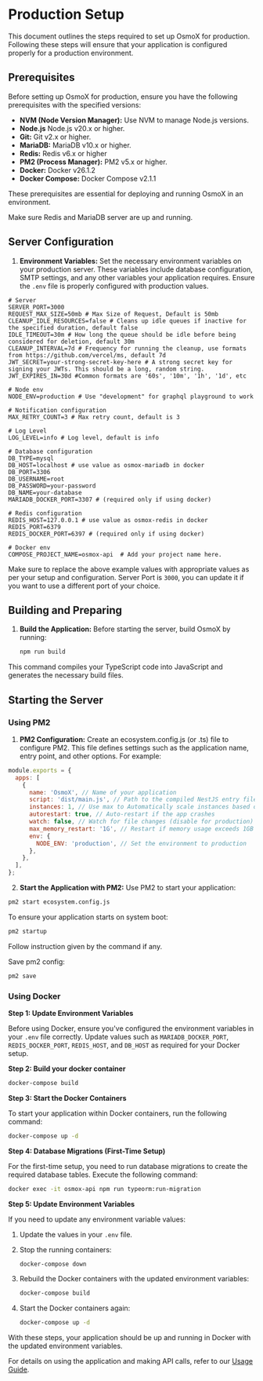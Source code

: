 # Production Setup

This document outlines the steps required to set up OsmoX for production. Following these steps will ensure that your application is configured properly for a production environment.

## Prerequisites

Before setting up OsmoX for production, ensure you have the following prerequisites with the specified versions:

- **NVM (Node Version Manager):** Use NVM to manage Node.js versions.
- **Node.js** Node.js v20.x or higher.
- **Git:** Git v2.x or higher.
- **MariaDB:** MariaDB v10.x or higher.
- **Redis:** Redis v6.x or higher
- **PM2 (Process Manager):** PM2 v5.x or higher.
- **Docker:** Docker v26.1.2
- **Docker Compose:** Docker Compose v2.1.1

These prerequisites are essential for deploying and running OsmoX in an environment.

Make sure Redis and MariaDB server are up and running.

## Server Configuration

1. **Environment Variables:** Set the necessary environment variables on your production server. These variables include database configuration, SMTP settings, and any other variables your application requires. Ensure the `.env` file is properly configured with production values.

  ```env
  # Server
  SERVER_PORT=3000
  REQUEST_MAX_SIZE=50mb # Max Size of Request, Default is 50mb
  CLEANUP_IDLE_RESOURCES=false # Cleans up idle queues if inactive for the specified duration, default false
  IDLE_TIMEOUT=30m # How long the queue should be idle before being considered for deletion, default 30m
  CLEANUP_INTERVAL=7d # Frequency for running the cleanup, use formats from https://github.com/vercel/ms, default 7d
  JWT_SECRET=your-strong-secret-key-here # A strong secret key for signing your JWTs. This should be a long, random string.
  JWT_EXPIRES_IN=30d #Common formats are '60s', '10m', '1h', '1d', etc

  # Node env
  NODE_ENV=production # Use "development" for graphql playground to work

  # Notification configuration
  MAX_RETRY_COUNT=3 # Max retry count, default is 3

  # Log Level
  LOG_LEVEL=info # Log level, default is info

  # Database configuration
  DB_TYPE=mysql
  DB_HOST=localhost # use value as osmox-mariadb in docker
  DB_PORT=3306
  DB_USERNAME=root
  DB_PASSWORD=your-password
  DB_NAME=your-database
  MARIADB_DOCKER_PORT=3307 # (required only if using docker)

  # Redis configuration
  REDIS_HOST=127.0.0.1 # use value as osmox-redis in docker
  REDIS_PORT=6379
  REDIS_DOCKER_PORT=6397 # (required only if using docker)

  # Docker env
  COMPOSE_PROJECT_NAME=osmox-api  # Add your project name here.
  ```

Make sure to replace the above example values with appropriate values as per your setup and configuration. Server Port is `3000`, you can update it if you want to use a different port of your choice.

## Building and Preparing

1. **Build the Application:** Before starting the server, build OsmoX by running:

   ```sh
   npm run build
   ```

  This command compiles your TypeScript code into JavaScript and generates the necessary build files.

## Starting the Server
### Using PM2
1. **PM2 Configuration:** Create an ecosystem.config.js (or .ts) file to configure PM2. This file defines settings such as the application name, entry point, and other options. For example:

  ```js
  module.exports = {
    apps: [
      {
        name: 'OsmoX', // Name of your application
        script: 'dist/main.js', // Path to the compiled NestJS entry file
        instances: 1, // Use max to Automatically scale instances based on CPU cores
        autorestart: true, // Auto-restart if the app crashes
        watch: false, // Watch for file changes (disable for production)
        max_memory_restart: '1G', // Restart if memory usage exceeds 1GB
        env: {
          NODE_ENV: 'production', // Set the environment to production
        },
      },
    ],
  };
  ```

2. **Start the Application with PM2:** Use PM2 to start your application:

  ```sh
  pm2 start ecosystem.config.js
  ```

To ensure your application starts on system boot:

  ```sh
  pm2 startup
  ```

Follow instruction given by the command if any.

Save pm2 config:

  ```sh
  pm2 save
  ```
### Using Docker

**Step 1: Update Environment Variables**

Before using Docker, ensure you've configured the environment variables in your `.env` file correctly. Update values such as `MARIADB_DOCKER_PORT`, `REDIS_DOCKER_PORT`, `REDIS_HOST`, and `DB_HOST` as required for your Docker setup.

**Step 2: Build your docker container**

```bash
docker-compose build
```

**Step 3: Start the Docker Containers**

To start your application within Docker containers, run the following command:

```bash
docker-compose up -d
```

**Step 4: Database Migrations (First-Time Setup)**

For the first-time setup, you need to run database migrations to create the required database tables. Execute the following command:

```bash
docker exec -it osmox-api npm run typeorm:run-migration
```

**Step 5: Update Environment Variables**

If you need to update any environment variable values:

1. Update the values in your `.env` file.

2. Stop the running containers:

   ```bash
   docker-compose down
   ```

3. Rebuild the Docker containers with the updated environment variables:

   ```bash
   docker-compose build
   ```

4. Start the Docker containers again:

   ```bash
   docker-compose up -d
   ```

With these steps, your application should be up and running in Docker with the updated environment variables.

For details on using the application and making API calls, refer to our [Usage Guide](usage-guide.md).

